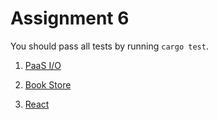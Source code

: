 # Assignment 6

You should pass all tests by running `cargo test`.

1. [PaaS I/O](./paas-io)

2. [Book Store](./book-store)

3. [React](./react)
